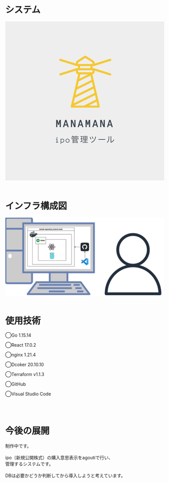 <h1>システム</h1>
<img src="./react/react-sample/src/images/logo.png">
<br/>
<br/>
<h1>インフラ構成図</h1>
<img src="./react/react-sample/src/images/構成図.png">
<br/>
<br/>
<h1>使用技術</h1>
<p>◯Go 1.15.14</p>
<p>◯React 17.0.2</p>
<p>◯nginx 1.21.4</p>
<p>◯Dcoker 20.10.10<p>
<p>◯Terraform v1.1.3<p>
<p>◯GitHub</p>
<p>◯Visual Studio Code</p>
<br/>
<br/>
<h1>今後の展開</h1>
制作中です。<br/>
<br/>
ipo（新規公開株式）の購入意思表示をagoutiで行い、<br/>
管理するシステムです。<br/>
<br/>
DBは必要かどうか判断してから導入しようと考えています。